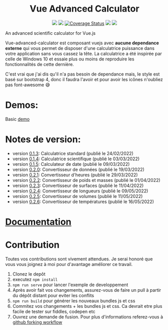 
<h1 align="center">Vue Advanced Calculator</h1>

<p align="center">
  <a href="https://www.npmjs.com/package/vue-advanced-calculator"><img src="https://img.shields.io/npm/v/vue-advanced-calculator.svg"></a>
  <a href="https://www.npmjs.com/package/vue-advanced-calculator"><img src="https://img.shields.io/npm/dt/vue-advanced-calculator.svg"></a>
<a href='https://coveralls.io/github/dimtrovich/vue-advanced-calculator?branch=master'><img src='https://coveralls.io/repos/github/dimtrovich/vue-advanced-calculator/badge.svg?branch=master' alt='Coverage Status' /></a>
  <a href="https://github.com/dimtrovich/vue-advanced-calculator/blob/master/LICENSE"><img src="https://img.shields.io/badge/license-MIT-blue.svg"></a>
  <a href="http://img.badgesize.io/dimtrovich/vue-advanced-calculator/master/dist/vue-advanced-calculator.min.js.svg?compression=gzip&style=flat-square">
    <img src="http://img.badgesize.io/dimtrovich/vue-advanced-calculator/master/dist/vue-advanced-calculator.min.js.svg?compression=gzip&style=flat-square">
  </a>
</p>

An advanced scientific calculator for Vue.js

Vue-advanced-calculator est composant vuejs avec **aucune dependance externe** qui vous permet de disposer d'une calculatrice puissance dans votre application sans vous cassez la tête. 
La calculatrice a été inspirée par celle de Windows 10 et essaie plus ou moins de reproduire les fonctionnalités de cette dernière.

C'est vrai que j'ai dis qu'il n'a pas besoin de dependance mais, le style est basé sur bootstrap 4, donc il faudra l'avoir et pour avoir les icônes n'oubliez pas font-awesome 😅

# Demos:
Basic [demo](https://jsfiddle.net/Dimtrovich/xpegj9ys/14/)

# Notes de version:
- version [0.1.3](https://www.npmjs.com/package/vue-advanced-calculator/v/0.1.3): Calculatrice standard (publié le 24/02/2022)
- version [0.1.4](https://www.npmjs.com/package/vue-advanced-calculator/v/0.1.4): Calculatrice scientifique (publié le 03/03/2022)
- version [0.1.5](https://www.npmjs.com/package/vue-advanced-calculator/v/0.1.5): Calculateur de date (publié le 09/03/2022)
- version [0.2.0](https://www.npmjs.com/package/vue-advanced-calculator/v/0.2.0): Convertisseur de données (publié le 19/03/2022)
- version [0.2.1](https://github.com/dimtrovich/vue-advanced-calculator/compare/51aad8f..0f702e0): Convertisseur d'heures (publié le 29/03/2022)
- version [0.2.2](https://github.com/dimtrovich/vue-advanced-calculator/compare/0f702e0..88d7206): Convertisseur de poids et masses (publié le 01/04/2022)
- version [0.2.3](https://github.com/dimtrovich/vue-advanced-calculator/compare/88d7206..596c9ef): Convertisseur de surfaces (publié le 11/04/2022)
- version [0.2.4](https://github.com/dimtrovich/vue-advanced-calculator/compare/596c9ef..4b819f0): Convertisseur de longueurs (publié le 09/05/2022)
- version [0.2.5](https://github.com/dimtrovich/vue-advanced-calculator/compare/4b819f0..3df1b73): Convertisseur de volumes (publié le 11/05/2022)
- version [0.2.6](https://github.com/dimtrovich/vue-advanced-calculator/compare/3df1b73..13f8bfb): Convertisseur de températures (publié le 16/05/2022)

# [Documentation](https://dimtrovich.github.io/vue-advanced-calculator)

# Contribution
Toutes vos contributions sont vivement attendues. Je serai honoré que vous vous joignez à moi pour d'avantage améliorer ce travail.

1. Clonez le depôt
2. executez `npm install`
3. `npm run serve` pour lancer l'exemple de developpement
4. Après avoir fait vos changements, assurez-vous de faire un pull à partir du dépôt distant pour eviter les conflits
5. `npm run build` pour générer les nouveaux bundles js et css
6. Commitez vos changements + les bundles js et css. Ca devrait etre plus facile de tester sur fiddles, codepen etc
7. Ouvrez une demande de fusion. Pour plus d'informations referez-vous à [github forking workflow](https://gist.github.com/Chaser324/ce0505fbed06b947d962)
